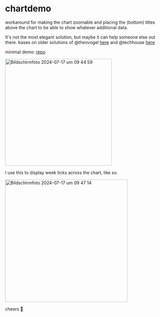 # chartdemo

workaround for making the chart zoomable and placing the (bottom) titles above the chart to be able to show whatever additional data.

It's not the most elegant solution, but maybe it can help someone else out there.
bases on older solutions of @theovogel  [here](https://github.com/imaNNeo/fl_chart/issues/71#issuecomment-1414267612) and @techhouse [here](https://github.com/imaNNeo/fl_chart/issues/776#issuecomment-1212109108)

minimal demo: [repo](https://github.com/Tobbyte/chartdemo/blob/main/lib/main.dart)

<img width="346" alt="Bildschirmfoto 2024-07-17 um 09 44 59" src="https://github.com/user-attachments/assets/74a25e31-f29d-4802-82bb-9c753db946db">



I use this to display week ticks across the chart, like so.

<img width="397" alt="Bildschirmfoto 2024-07-17 um 09 47 14" src="https://github.com/user-attachments/assets/5f037507-61f9-4d3a-98b6-120de1874103">

cheers :vulcan_salute:

